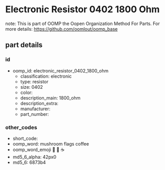 # Electronic Resistor 0402 1800 Ohm  

note: This is part of OOMP the Oopen Organization Method For Parts. For more details: https://github.com/oomlout/oomp_base

##  part details





### id
* oomp_id: electronic_resistor_0402_1800_ohm
  * classification: electronic
  * type: resistor
  * size: 0402
  * color: 
  * description_main: 1800_ohm
  * description_extra: 
  * manufacturer: 
  * part_number: 

### other_codes
* short_code: 
* oomp_word: mushroom flags coffee
* oomp_word_emoji :mushroom: :flags: :coffee:
* md5_6_alpha: 42px0
* md5_6: 6873b4